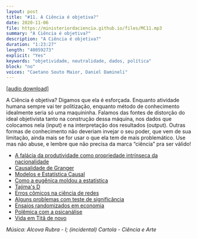 ```yaml
---
layout: post
title: "#11. A Ciência é objetiva?"
date: 2020-11-06
file: https://ministeriordaciencia.github.io/files/MC11.mp3
summary: "A Ciência é objetiva?"
description: "A Ciência é objetiva?"
duration: "1:23:27"
length: "40059273"
explicit: "Yes"
keywords: "objetividade, neutralidade, dados, política"
block: "no"
voices: "Caetano Souto Maior, Daniel Damineli"
---
```



[[audio download]](https://ministeriodaciencia.github.io/files/MC11.mp3)

A Ciência é objetiva? Digamos que ela é esforçada. Enquanto atividade humana sempre vai ter politização, enquanto método de conhecimento idealmente seria só uma maquininha. Falamos das fontes de distorção do ideal objetivista tanto na construção dessa máquina, nos dados que colocamos nela (input) e na interpretação dos resultados (output). Outras formas de conhecimento não deveriam invejar o seu poder, que vem de sua limitação, ainda mais se for usar o que ela tem de mais problemático. Use mas não abuse, e lembre que não precisa da marca “ciência” pra ser válido!

- [A falácia da produtividade como propriedade intrínseca da nacionalidade](https://exame.com/edicoes/1025/)
- [Causalidade de Granger](https://en.wikipedia.org/wiki/Granger_causality)
- [Modelos e Estatística Causal](https://plato.stanford.edu/entries/causal-models/)
- [Como a eugênica moldou a estatística](http://nautil.us/issue/92/frontiers/how-eugenics-shaped-statistics)
- [Tajima's D](https://en.wikipedia.org/wiki/Tajima%27s_D)
- [Erros cômicos na ciência de redes](http://bilbo.economicoutlook.net/blog/?p=21005)
- [Alguns problemas com teste de significância](https://www.frontiersin.org/articles/10.3389/fnhum.2017.00390/full)
- [Ensaios randomizados em economia](https://tinyurl.com/y58djkqd)
- [Polêmica com a psicanálise](https://tinyurl.com/y52n8mdv)
- [Vida em Titã de novo](https://www.newscientist.com/article/2258658-weird-ring-shaped-molecule-on-titan-could-be-a-building-block-to-life/)


_Música: Alcova Rubra - I; (incidental) Cartola - Ciência e Arte_
